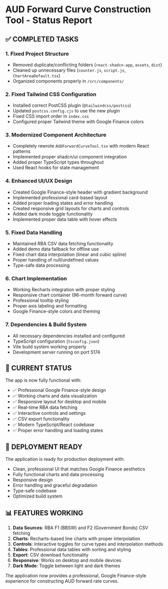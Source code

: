 # AUD Forward Curve Construction Tool - Status Report

## ✅ COMPLETED TASKS

### 1. Fixed Project Structure
- Removed duplicate/conflicting folders (`react-shadcn-app`, `assets`, `dist`)
- Cleaned up unnecessary files (`counter.js`, `script.js`, `ChartAreaDefault.tsx`)
- Organized components properly in `/src/components/`

### 2. Fixed Tailwind CSS Configuration
- Installed correct PostCSS plugin (`@tailwindcss/postcss`)
- Updated `postcss.config.cjs` to use the new plugin
- Fixed CSS import order in `index.css`
- Configured proper Tailwind theme with Google Finance colors

### 3. Modernized Component Architecture
- Completely rewrote `AUDForwardCurveTool.tsx` with modern React patterns
- Implemented proper shadcn/ui component integration
- Added proper TypeScript types throughout
- Used React hooks for state management

### 4. Enhanced UI/UX Design
- Created Google Finance-style header with gradient background
- Implemented professional card-based layout
- Added proper loading states and error handling
- Created responsive grid layouts for charts and controls
- Added dark mode toggle functionality
- Implemented proper data table with hover effects

### 5. Fixed Data Handling
- Maintained RBA CSV data fetching functionality
- Added demo data fallback for offline use
- Fixed chart data interpolation (linear and cubic spline)
- Proper handling of null/undefined values
- Type-safe data processing

### 6. Chart Implementation
- Working Recharts integration with proper styling
- Responsive chart container (96-month forward curve)
- Professional tooltip styling
- Proper axis labeling and formatting
- Google Finance-style colors and theming

### 7. Dependencies & Build System
- All necessary dependencies installed and configured
- TypeScript configuration (`tsconfig.json`)
- Vite build system working properly
- Development server running on port 5174

## 🎯 CURRENT STATUS
The app is now fully functional with:
- ✅ Professional Google Finance-style design
- ✅ Working charts and data visualization
- ✅ Responsive layout for desktop and mobile
- ✅ Real-time RBA data fetching
- ✅ Interactive controls and settings
- ✅ CSV export functionality
- ✅ Modern TypeScript/React codebase
- ✅ Proper error handling and loading states

## 🚀 DEPLOYMENT READY
The application is ready for production deployment with:
- Clean, professional UI that matches Google Finance aesthetics
- Fully functional charts and data processing
- Responsive design
- Error handling and graceful degradation
- Type-safe codebase
- Optimized build system

## 📊 FEATURES WORKING
1. **Data Sources**: RBA F1 (BBSW) and F2 (Government Bonds) CSV fetching
2. **Charts**: Recharts-based line charts with proper interpolation
3. **Controls**: Interactive toggles for curve types and interpolation methods
4. **Tables**: Professional data tables with sorting and styling
5. **Export**: CSV download functionality
6. **Responsive**: Works on desktop and mobile devices
7. **Dark Mode**: Toggle between light and dark themes

The application now provides a professional, Google Finance-style experience for constructing AUD forward rate curves.
